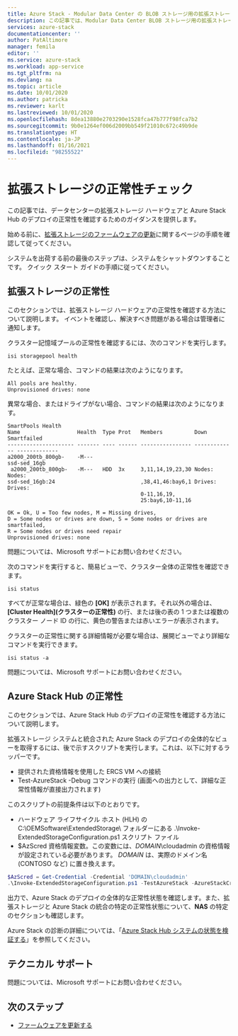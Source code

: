 ```yaml
---
title: Azure Stack - Modular Data Center の BLOB ストレージ用の拡張ストレージでの正常性チェック
description: この記事では、Modular Data Center BLOB ストレージ用の拡張ストレージで正常性チェックを実行する方法について説明します。
services: azure-stack
documentationcenter: ''
author: PatAltimore
manager: femila
editor: ''
ms.service: azure-stack
ms.workload: app-service
ms.tgt_pltfrm: na
ms.devlang: na
ms.topic: article
ms.date: 10/01/2020
ms.author: patricka
ms.reviewer: karlt
ms.lastreviewed: 10/01/2020
ms.openlocfilehash: 8dea13880e2703290e1528fca47b777f98fca7b2
ms.sourcegitcommit: 9b0e1264ef006d2009bb549f21010c672c49b9de
ms.translationtype: HT
ms.contentlocale: ja-JP
ms.lasthandoff: 01/16/2021
ms.locfileid: "98255522"
---
```

# <a name="extended-storage-health-checks"></a>拡張ストレージの正常性チェック

この記事では、データセンターの拡張ストレージ ハードウェアと Azure Stack Hub のデプロイの正常性を確認するためのガイダンスを提供します。

始める前に、[拡張ストレージのファームウェアの更新]()に関するページの手順を確認して従ってください。

システムを出荷する前の最後のステップは、システムをシャットダウンすることです。 クイック スタート ガイドの手順に従ってください。

## <a name="extended-storage-health"></a>拡張ストレージの正常性

このセクションでは、拡張ストレージ ハードウェアの正常性を確認する方法について説明します。
イベントを確認し、解決すべき問題がある場合は管理者に通知します。 


クラスター記憶域プールの正常性を確認するには、次のコマンドを実行します。
```console
isi storagepool health
```

たとえば、正常な場合、コマンドの結果は次のようになります。
```console
All pools are healthy.
Unprovisioned drives: none
```

異常な場合、またはドライブがない場合、コマンドの結果は次のようになります。

```console
SmartPools Health
Name                  Health  Type Prot   Members          Down          Smartfailed
--------------------- ------- ---- ------ ---------------- ------------- -------------
a2000_200tb_800gb-    -M---
ssd-sed_16gb
 a2000_200tb_800gb-   -M---   HDD  3x     3,11,14,19,23,30 Nodes:        Nodes:
ssd-sed_16gb:24                           ,38,41,46:bay6,1 Drives:       Drives:
                                          0-11,16,19,
                                          25:bay6,10-11,16

OK = Ok, U = Too few nodes, M = Missing drives,
D = Some nodes or drives are down, S = Some nodes or drives are smartfailed,
R = Some nodes or drives need repair
Unprovisioned drives: none
```

問題については、Microsoft サポートにお問い合わせください。

次のコマンドを実行すると、簡易ビューで、クラスター全体の正常性を確認できます。
```console
isi status
```

すべてが正常な場合は、緑色の **[OK]** が表示されます。それ以外の場合は、 **[Cluster Health]\(クラスターの正常性\)** の行、または後の表の 1 つまたは複数のクラスター ノード ID の行に、黄色の警告または赤いエラーが表示されます。

クラスターの正常性に関する詳細情報が必要な場合は、展開ビューでより詳細なコマンドを実行できます。
```console
isi status -a
```

問題については、Microsoft サポートにお問い合わせください。

## <a name="azure-stack-hub-health"></a>Azure Stack Hub の正常性

このセクションでは、Azure Stack Hub のデプロイの正常性を確認する方法について説明します。

拡張ストレージ システムと統合された Azure Stack のデプロイの全体的なビューを取得するには、後で示すスクリプトを実行します。これは、以下に対するラッパーです。
- 提供された資格情報を使用した ERCS VM への接続
- Test-AzureStack -Debug コマンドの実行 (画面への出力として、詳細な正常性情報が直接出力されます)

このスクリプトの前提条件は以下のとおりです。
- ハードウェア ライフサイクル ホスト (HLH) の C:\OEMSoftware\ExtendedStorage\ フォルダーにある .\Invoke-ExtendedStorageConfiguration.ps1 スクリプト ファイル
- $AzScred 資格情報変数。この変数には、*DOMAIN*\cloudadmin の資格情報が設定されている必要があります。 *DOMAIN* は、実際のドメイン名 (CONTOSO など) に置き換えます。


```powershell
$AzScred = Get-Credential -Credential 'DOMAIN\cloudadmin'
.\Invoke-ExtendedStorageConfiguration.ps1 -TestAzureStack -AzureStackCred $AzScred
```

出力で、Azure Stack のデプロイの全体的な正常性状態を確認します。また、拡張ストレージと Azure Stack の統合の特定の正常性状態について、**NAS** の特定のセクションも確認します。

Azure Stack の診断の詳細については、「[Azure Stack Hub システムの状態を検証する](../operator/azure-stack-diagnostic-test.md)」を参照してください。

## <a name="technical-support"></a>テクニカル サポート

問題については、Microsoft サポートにお問い合わせください。

## <a name="next-steps"></a>次のステップ

- [ファームウェアを更新する]()